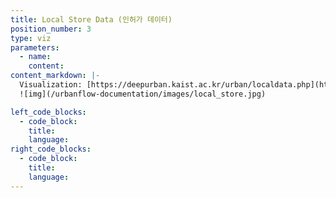 ```yaml
---
title: Local Store Data (인허가 데이터)
position_number: 3
type: viz
parameters: 
  - name:
    content:
content_markdown: |-
  Visualization: [https://deepurban.kaist.ac.kr/urban/localdata.php](https://deepurban.kaist.ac.kr/urban/localdata.php)
  ![img](/urbanflow-documentation/images/local_store.jpg)

left_code_blocks:
  - code_block:
    title:
    language:
right_code_blocks:
  - code_block: 
    title:
    language:
---
```

